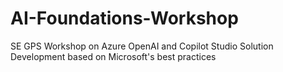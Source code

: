 # AI-Foundations-Workshop
SE GPS Workshop on Azure OpenAI and Copilot Studio Solution Development based on Microsoft's best practices
